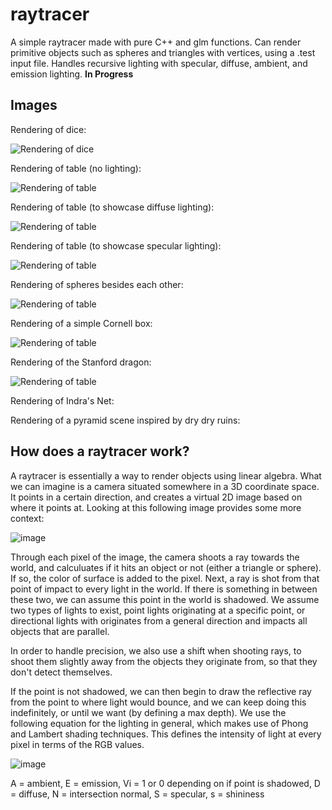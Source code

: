 # raytracer

A simple raytracer made with pure C++ and glm functions. Can render primitive objects such as spheres and triangles with vertices, using a .test input file.
Handles recursive lighting with specular, diffuse, ambient, and emission lighting. **In Progress**

## Images

Rendering of dice:

![Rendering of dice](https://github.com/dhavaljjani/raytracer/blob/main/scene2.png)

Rendering of table (no lighting):

![Rendering of table](https://github.com/dhavaljjani/raytracer/blob/main/scene3.png)

Rendering of table (to showcase diffuse lighting):

![Rendering of table](https://github.com/dhavaljjani/raytracer/blob/main/scene4-diffuse.png)

Rendering of table (to showcase specular lighting):

![Rendering of table](https://github.com/dhavaljjani/raytracer/blob/main/scene4-specular.png)

Rendering of spheres besides each other:

![Rendering of table](https://github.com/dhavaljjani/raytracer/blob/main/scene5.png)

Rendering of a simple Cornell box:

![Rendering of table](https://github.com/dhavaljjani/raytracer/blob/main/scene6.png)

Rendering of the Stanford dragon:

![Rendering of table](https://github.com/dhavaljjani/raytracer/blob/main/scene7.png)

Rendering of Indra's Net:

Rendering of a pyramid scene inspired by dry dry ruins:


## How does a raytracer work?

A raytracer is essentially a way to render objects using linear algebra. What we can imagine is a camera situated somewhere in a 3D coordinate space. It points in a certain direction, and creates a virtual 2D image based on where it points at. Looking at this following image provides some more context:

![image](https://github.com/dhavaljjani/raytracer/assets/56317794/9111dc7c-eb69-4eec-b293-db714f9237b5)

Through each pixel of the image, the camera shoots a ray towards the world, and calculuates if it hits an object or not (either a triangle or sphere). If so, the color of surface is added to the pixel. Next, a ray is shot from that point of impact to every light in the world. If there is something in between these two, we can assume this point in the world is shadowed. We assume two types of lights to exist, point lights originating at a specific point, or directional lights with originates from a general direction and impacts all objects that are parallel. 

In order to handle precision, we also use a shift when shooting rays, to shoot them slightly away from the objects they originate from, so that they don't detect themselves.

If the point is not shadowed, we can then begin to draw the reflective ray from the point to where light would bounce, and we can keep doing this indefinitely, or until we want (by defining a max depth). We use the following equation for the lighting in general, which makes use of Phong and Lambert shading techniques. This defines the intensity of light at every pixel in terms of the RGB values.

![image](https://github.com/dhavaljjani/raytracer/assets/56317794/f7612d11-9da4-4d67-a5d1-0d32c92ba4a9)

A = ambient, E = emission, Vi = 1 or 0 depending on if point is shadowed, D = diffuse, N = intersection normal, S = specular, s = shininess
